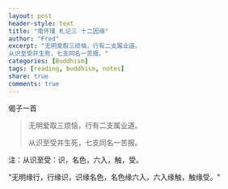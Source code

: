 ```yaml
---
layout: post
header-style: text
title: "南怀瑾 札记三 十二因缘"
author: "Fred"
excerpt: "无明爱取三烦恼，行有二支属业道。
从识至受并生死，七支同名一苦报。"
categories: [Buddhism]
tags: [reading, buddhism, notes]
share: true
comments: true
---
```


偈子一首

> 无明爱取三烦恼，行有二支属业道。
>
> 从识至受并生死，七支同名一苦报。

注：从识至受：识，名色，六入，触，受。

"无明缘行，行缘识，识缘名色，名色缘六入，六入缘触，触缘受。"

